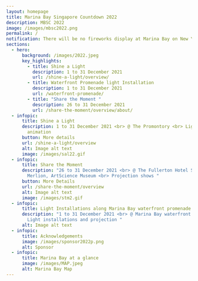 ```yaml
---
layout: homepage
title: Marina Bay Singapore Countdown 2022
description: MBSC 2022
image: /images/mbsc2022.png
permalink: /
notification: There will be no fireworks display at Marina Bay on New Year's Eve.
sections:
  - hero:
      background: /images/2022.jpeg
      key_highlights:
        - title: Shine a Light
          description: 1 to 31 December 2021
          url: /shine-a-light/overview/
        - title: Waterfront Promenade light Installation
          description: 1 to 31 December 2021
          url: /waterfront-promenade/
        - title: "Share the Moment "
          description: 26 to 31 December 2021
          url: /share-the-moment/overview/about/
  - infopic:
      title: Shine a Light
      description: 1 to 31 December 2021 <br> @ The Promontory <br> Light display and
        animation
      button: More details
      url: /shine-a-light/overview
      alt: Image alt text
      image: /images/sal22.gif
  - infopic:
      title: Share the Moment
      description: "26 to 31 December 2021 <br> @ The Fullerton Hotel Singapore,
        Merlion, ArtScience Museum <br> Projection shows "
      button: More Details
      url: /share-the-moment/overview
      alt: Image alt text
      image: /images/stm2.gif
  - infopic:
      title: Light Installations along Marina Bay waterfront promenade
      description: "1 to 31 December 2021 <br> @ Marina Bay waterfront promenade <br>
        Light installations and projection "
      alt: Image alt text
  - infopic:
      title: Acknowledgements
      image: /images/sponsor2022p.png
      alt: Sponsor
  - infopic:
      title: Marina Bay at a glance
      image: /images/MAP.jpeg
      alt: Marina Bay Map
---
```

